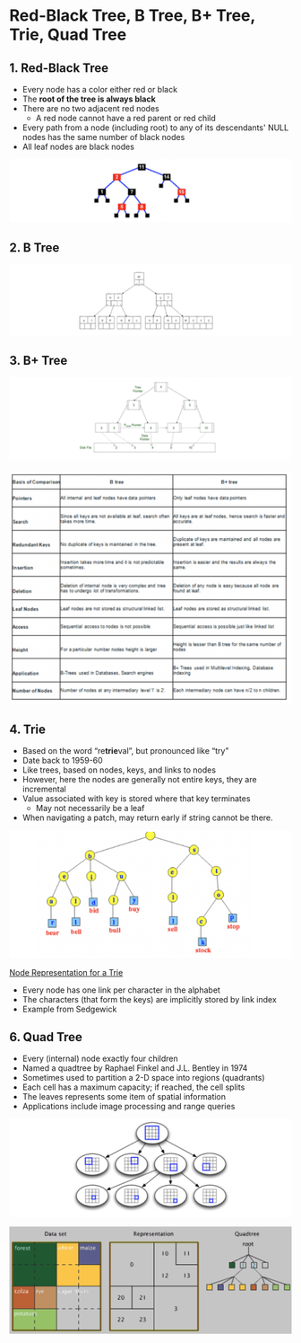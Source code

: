 # **Red-Black Tree, B Tree, B+ Tree, Trie, Quad Tree**

## 1. **Red-Black Tree**

- Every node has a color either red or black
- The **root of the tree is always black**
- There are no two adjacent red nodes
  - A red node cannot have a red parent or red child
- Every path from a node (including root) to any of its descendants' NULL nodes has the same number of black nodes
- All leaf nodes are black nodes

![1712838107585](image/6.Red-Black_Tree/1712838107585.png)

## 2. B Tree

![1712838137584](image/6.Red-Black_Tree/1712838137584.png)

## 3. B+ Tree

![1712838174549](image/6.Red-Black_Tree/1712838174549.png)

![1712838267675](image/6.Red-Black_Tree/1712838267675.png)

## 4. Trie

- Based on the word “re**trie**val”, but pronounced like “try”
- Date back to 1959-60
- Like trees, based on nodes, keys, and links to nodes
- However, here the nodes are generally not entire keys, they are incremental
- Value associated with key is stored where that key terminates
  - May not necessarily be a leaf
- When navigating a patch, may return early if string cannot be there.

![1712838299691](image/6.Red-Black_Tree/1712838299691.png)

[Node Representation for a Trie]()

- Every node has one link per character in the alphabet
- The characters (that form the keys) are implicitly stored by link index
- Example from Sedgewick

## 6. **Quad Tree**

* Every (internal) node exactly four children
* Named a quadtree by Raphael Finkel and J.L. Bentley in 1974
* Sometimes used to partition a 2-D space into regions (quadrants)
* Each cell has a maximum capacity; if reached, the cell splits
* The leaves represents some item of spatial information
* Applications include image processing and range queries

![1712838336468](image/6.Red-Black_Tree/1712838336468.png)

![1712838399660](image/6.Red-Black_Tree/1712838399660.png)
